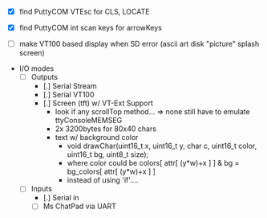  - [x] find PuttyCOM VTEsc for CLS, LOCATE
 - [x] find PuttyCOM int scan keys for arrowKeys

 - [ ] make VT100 based display when SD error (ascii art disk "picture"
   splash screen)

 - I/O modes
   - [ ] Outputs
     - [.] Serial Stream
     - [.] Serial VT100
     - [.] Screen (tft) w/ VT-Ext Support
       - look if any scrollTop method... => none still have to emulate ttyConsoleMEMSEG
       - 2x 3200bytes for 80x40 chars
       - text w/ background color
         - void drawChar(uint16_t x, uint16_t y, char c, uint16_t color, uint16_t bg, uint8_t size);
         - where color could be colors[ attr[ (y\*w)+x ] ] & bg = bg_colors[ attr[ (y*w)+x ] ]
         - instead of using 'if'....
   - [ ] Inputs
     - [.] Serial in
     - [ ] Ms ChatPad via UART
